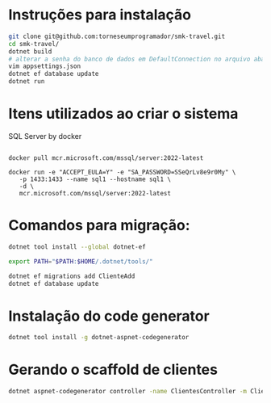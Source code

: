 # Instruções para instalação
``` bash
git clone git@github.com:torneseumprogramador/smk-travel.git
cd smk-travel/
dotnet build
# alterar a senha do banco de dados em DefaultConnection no arquivo abaixo:
vim appsettings.json
dotnet ef database update
dotnet run
```

# Itens utilizados ao criar o sistema

SQL Server by docker

```shell

docker pull mcr.microsoft.com/mssql/server:2022-latest

docker run -e "ACCEPT_EULA=Y" -e "SA_PASSWORD=SSeQrLv8e9r0My" \
   -p 1433:1433 --name sql1 --hostname sql1 \
   -d \
   mcr.microsoft.com/mssql/server:2022-latest

```

# Comandos para migração:
``` bash
dotnet tool install --global dotnet-ef

export PATH="$PATH:$HOME/.dotnet/tools/"

dotnet ef migrations add ClienteAdd
dotnet ef database update
```

# Instalação do code generator
``` bash
dotnet tool install -g dotnet-aspnet-codegenerator
```

# Gerando o scaffold de clientes
``` bash
dotnet aspnet-codegenerator controller -name ClientesController -m Cliente -dc DbContexto --relativeFolderPath Controllers --useDefaultLayout
